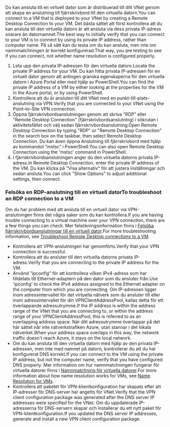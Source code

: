 <span data-ttu-id="76fb0-101">Du kan ansluta till en virtuell dator som är distribuerad till ditt VNet genom att skapa en anslutning till fjärrskrivbord till den virtuella datorn.</span><span class="sxs-lookup"><span data-stu-id="76fb0-101">You can connect to a VM that is deployed to your VNet by creating a Remote Desktop Connection to your VM.</span></span> <span data-ttu-id="76fb0-102">Det bästa sättet att först kontrollera att du kan ansluta till den virtuella datorn är att ansluta via dess privata IP-adress snarare än datornamnet.</span><span class="sxs-lookup"><span data-stu-id="76fb0-102">The best way to initially verify that you can connect to your VM is to connect by using its private IP address, rather than computer name.</span></span> <span data-ttu-id="76fb0-103">På så sätt kan du testa om du kan ansluta, men inte om namnmatchningen är korrekt konfigurerad.</span><span class="sxs-lookup"><span data-stu-id="76fb0-103">That way, you are testing to see if you can connect, not whether name resolution is configured properly.</span></span> 

1. <span data-ttu-id="76fb0-104">Leta upp den privata IP-adressen för den virtuella datorn.</span><span class="sxs-lookup"><span data-stu-id="76fb0-104">Locate the private IP address for your VM.</span></span> <span data-ttu-id="76fb0-105">Du kan hitta privata IP-adressen för en virtuell dator genom att antingen granska egenskaperna för den virtuella datorn i Azure Portal eller med hjälp av PowerShell.</span><span class="sxs-lookup"><span data-stu-id="76fb0-105">You can find the private IP address of a VM by either looking at the properties for the VM in the Azure portal, or by using PowerShell.</span></span>
2. <span data-ttu-id="76fb0-106">Kontrollera att du är ansluten till ditt VNet med en punkt-till-plats-anslutning via VPN.</span><span class="sxs-lookup"><span data-stu-id="76fb0-106">Verify that you are connected to your VNet using the  Point-to-Site VPN connection.</span></span> 
3. <span data-ttu-id="76fb0-107">Öppna fjärrskrivbordsanslutningen genom att skriva "RDP" eller "Remote Desktop Connection" (fjärrskrivbordsanslutning) i sökrutan i aktivitetsfältet och välj sedan fjärrskrivbordsanslutning.</span><span class="sxs-lookup"><span data-stu-id="76fb0-107">Open Remote Desktop Connection by typing "RDP" or "Remote Desktop Connection" in the search box on the taskbar, then select Remote Desktop Connection.</span></span> <span data-ttu-id="76fb0-108">Du kan även öppna Anslutning till fjärrskrivbord med hjälp av kommandot ”mstsc” i PowerShell.</span><span class="sxs-lookup"><span data-stu-id="76fb0-108">You can also open Remote Desktop Connection using the 'mstsc' command in PowerShell.</span></span> 
3. <span data-ttu-id="76fb0-109">I fjärrskrivbordsanslutningen anger du den virtuella datorns privata IP-adress.</span><span class="sxs-lookup"><span data-stu-id="76fb0-109">In Remote Desktop Connection, enter the private IP address of the VM.</span></span> <span data-ttu-id="76fb0-110">Du kan klicka på "Visa alternativ" för att justera inställningar och sedan ansluta.</span><span class="sxs-lookup"><span data-stu-id="76fb0-110">You can click "Show Options" to adjust additional settings, then connect.</span></span>

### <a name="to-troubleshoot-an-rdp-connection-to-a-vm"></a><span data-ttu-id="76fb0-111">Felsöka en RDP-anslutning till en virtuell dator</span><span class="sxs-lookup"><span data-stu-id="76fb0-111">To troubleshoot an RDP connection to a VM</span></span>

<span data-ttu-id="76fb0-112">Om du har problem med att ansluta till en virtuell dator via VPN-anslutningen finns det några saker som du kan kontrollera.</span><span class="sxs-lookup"><span data-stu-id="76fb0-112">If you are having trouble connecting to a virtual machine over your VPN connection, there are a few things you can check.</span></span> <span data-ttu-id="76fb0-113">Mer felsökningsinformation finns i [Felsöka fjärrskrivbordsanslutningar till en virtuell dator](../articles/virtual-machines/windows/troubleshoot-rdp-connection.md).</span><span class="sxs-lookup"><span data-stu-id="76fb0-113">For more troubleshooting information, see [Troubleshoot Remote Desktop connections to a VM](../articles/virtual-machines/windows/troubleshoot-rdp-connection.md).</span></span>

- <span data-ttu-id="76fb0-114">Kontrollera att VPN-anslutningen har genomförts.</span><span class="sxs-lookup"><span data-stu-id="76fb0-114">Verify that your VPN connection is successful.</span></span>
- <span data-ttu-id="76fb0-115">Kontrollera att du ansluter till den virtuella datorns privata IP-adress.</span><span class="sxs-lookup"><span data-stu-id="76fb0-115">Verify that you are connecting to the private IP address for the VM.</span></span>
- <span data-ttu-id="76fb0-116">Använd ”ipconfig” för att kontrollera vilken IPv4-adress som har tilldelats till Ethernet-adaptern på den dator som du ansluter från.</span><span class="sxs-lookup"><span data-stu-id="76fb0-116">Use 'ipconfig' to check the IPv4 address assigned to the Ethernet adapter on the computer from which you are connecting.</span></span> <span data-ttu-id="76fb0-117">Om IP-adressen ligger inom adressintervallet för det virtuella nätverk som du ansluter till eller inom adressintervallet för din VPNClientAddressPool, kallas detta för ett överlappande adressutrymme.</span><span class="sxs-lookup"><span data-stu-id="76fb0-117">If the IP address is within the address range of the VNet that you are connecting to, or within the address range of your VPNClientAddressPool, this is referred to as an overlapping address space.</span></span> <span data-ttu-id="76fb0-118">När ditt adressutrymme överlappar på det här sättet når inte nätverkstrafiken Azure, utan stannar i det lokala nätverket.</span><span class="sxs-lookup"><span data-stu-id="76fb0-118">When your address space overlaps in this way, the network traffic doesn't reach Azure, it stays on the local network.</span></span>
- <span data-ttu-id="76fb0-119">Om du kan ansluta till den virtuella datorn med hjälp av den privata IP-adressen, men inte med namnet på datorn, kontrollerar du att du har konfigurerat DNS korrekt.</span><span class="sxs-lookup"><span data-stu-id="76fb0-119">If you can connect to the VM using the private IP address, but not the computer name, verify that you have configured DNS properly.</span></span> <span data-ttu-id="76fb0-120">Mer information om hur namnmatchningen fungerar för virtuella datorer finns i [Namnmatchning för virtuella datorer](../articles/virtual-network/virtual-networks-name-resolution-for-vms-and-role-instances.md).</span><span class="sxs-lookup"><span data-stu-id="76fb0-120">For more information about how name resolution works for VMs, see [Name Resolution for VMs](../articles/virtual-network/virtual-networks-name-resolution-for-vms-and-role-instances.md).</span></span>
- <span data-ttu-id="76fb0-121">Kontrollera att paketet för VPN-klientkonfiguration har skapats efter att IP-adresser för DNS-server har angetts för VNet.</span><span class="sxs-lookup"><span data-stu-id="76fb0-121">Verify that the VPN client configuration package was generated after the DNS server IP addresses were specified for the VNet.</span></span> <span data-ttu-id="76fb0-122">Om du uppdaterade IP-adresserna för DNS-servern skapar och installerar du ett nytt paket för VPN-klientkonfiguration.</span><span class="sxs-lookup"><span data-stu-id="76fb0-122">If you updated the DNS server IP addresses, generate and install a new VPN client configuration package.</span></span>
